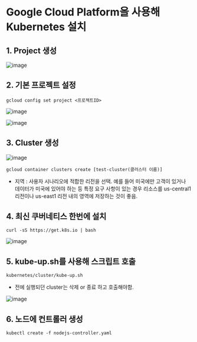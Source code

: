 # Google Cloud Platform을 사용해 Kubernetes 설치

## 1.  Project 생성

![image](https://user-images.githubusercontent.com/81672260/146697334-d8899ea6-7ee8-447f-b462-efc40fdd9f1c.png)

## 2. 기본 프로젝트 설정
``` 
gcloud config set project <프로젝트ID>
```

![image](https://user-images.githubusercontent.com/81672260/146697425-a54900fb-4bfb-4915-8456-714c95230ed3.png)

![image](https://user-images.githubusercontent.com/81672260/146697384-2c23aa04-5276-4164-b710-e8fe1cb56f5c.png)

## 3. Cluster 생성
![image](https://user-images.githubusercontent.com/81672260/146696698-9f1b5bb2-04dd-4c52-9c88-c3f801cb0297.png)


```
gcloud container clusters create [test-cluster(클러스터 이름)]
```


- 지역 : 사용자 시나리오에 적합한 리전을 선택. 예를 들어 미국에만 고객이 있거나 데이터가 미국에 있어야 하는 등 특정 요구 사항이 있는 경우 리소스를 us-central1 리전이나 us-east1 리전 내의 영역에 저장하는 것이 좋음.

## 4. 최신 쿠버네티스 한번에 설치

```
curl -sS https://get.k8s.io | bash
```

![image](https://user-images.githubusercontent.com/81672260/146697979-37113e53-e4f0-412e-a5f9-f4e8b52c0c1e.png)

## 5. kube-up.sh를 사용해 스크립트 호출
```
kubernetes/cluster/kube-up.sh
```

- 전에 실행되던 cluster는 삭제 or 종료 하고 호출해야함.

![image](https://user-images.githubusercontent.com/81672260/146698243-b9660c43-8527-4646-ac52-363b41389b78.png)

## 6. 노드에 컨트롤러 생성
```
kubectl create -f nodejs-controller.yaml
```
